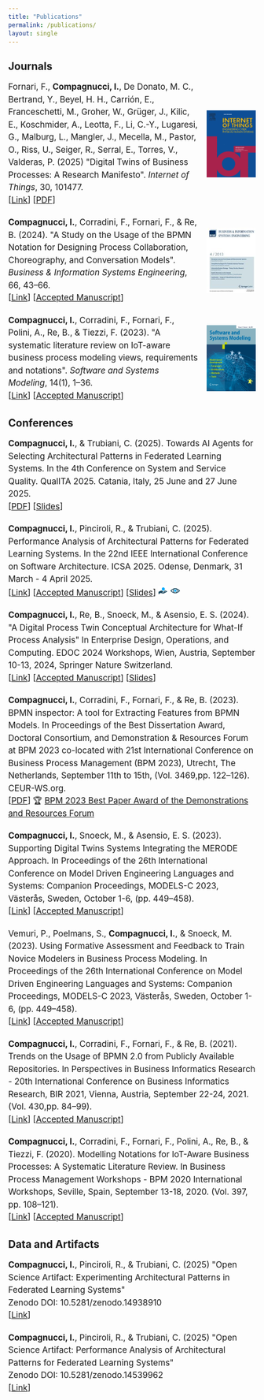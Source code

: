 ```yaml
---
title: "Publications"
permalink: /publications/
layout: single
---
```


## Journals

<style>
  .journal-entry {
    font-size: 17px; 
    line-height: 1.5;
  }
  .journal-entry strong {
    font-weight: bold;
  }
  .journal-entry em {
    font-style: italic;
  }
  .journal-container {
    display: flex;
    justify-content: space-between;
    align-items: center;
    margin-bottom: 20px;
  }
  .journal-container img {
    width: 100px;
    margin-left: 15px;
  }
  .conference-entry, .data-entry {
    font-size: 17px; 
    line-height: 1.5; 
    margin-bottom:20px;
  }
  .conference-entry strong, .data-entry strong {
    font-weight: bold;
  }
  .conference-entry em, .data-entry em {
    font-style: italic;
  }
  .journal-image {
    width: 5px; 
    height: auto; 
  }
  .badge-icon {
    width: 20px;
    height: auto;
  }
</style>

<!--
<div class="journal-container">
  <div class="journal-entry">
    <span class="journal-icon"></span> <strong>Compagnucci, I.</strong>, Pinciroli, R., & Trubiani, C. (2025). "Experimenting Architectural Patterns in Federated Learning Systems". 
    <em>Journal of Systems and Software</em>, 
    <br>
    [<a href="" target="_blank">Link</a>] [<a href="" target="_blank">PDF</a>]
  </div>
  <img class="journal-image" src="../images/journal/jss.jpg">
</div>
-->

<div class="journal-container">
  <div class="journal-entry">
    <span class="journal-icon"></span> Fornari, F., <strong>Compagnucci, I.</strong>, De Donato, M. C., Bertrand, Y., Beyel, H. H., Carrión, E., Franceschetti, M., Groher, W., Grüger, J., Kilic, E., Koschmider, A., Leotta, F., Li, C.-Y., Lugaresi, G., Malburg, L., Mangler, J., Mecella, M., Pastor, O., Riss, U., Seiger, R., Serral, E., Torres, V., Valderas, P. (2025) "Digital Twins of Business Processes: A Research Manifesto". 
    <em>Internet of Things</em>, 30, 101477.
    <br>
    [<a href="https://www.sciencedirect.com/science/article/abs/pii/S2542660524004189" target="_blank">Link</a>] [<a href="../assets/file/DTBP.pdf" target="_blank">PDF</a>]
  </div>
  <img class="journal-image" src="../images/journal/IoT.gif">
</div>

<div class="journal-container">
  <div class="journal-entry">
    <span class="journal-icon"></span> <strong>Compagnucci, I.</strong>, Corradini, F., Fornari, F., & Re, B. (2024). "A Study on the Usage of the BPMN Notation for Designing Process Collaboration, Choreography, and Conversation Models". <em>Business & Information Systems Engineering</em>, 66, 43–66.
    <br>
    [<a href="https://link.springer.com/article/10.1007/s12599-023-00818-7" target="_blank">Link</a>] [<a href="../assets/file/BISE.pdf" target="_blank">Accepted Manuscript</a>]
  </div>
  <img class="journal-image" src="../images/journal/BISE.jpg">
</div>

<div class="journal-container">  
  <div class="journal-entry">
    <span class="journal-icon"></span> <strong>Compagnucci, I.</strong>, Corradini, F., Fornari, F., Polini, A., Re, B., & Tiezzi, F. (2023). "A systematic literature review on IoT-aware business process modeling views, requirements and notations". <em>Software and Systems Modeling</em>, 14(1), 1–36.
    <br>
    [<a href="https://link.springer.com/article/10.1007/s10270-022-01049-2" target="_blank">Link</a>] [<a href="../assets/file/SLR2.pdf" target="_blank">Accepted Manuscript</a>]
  </div>
  <img class="journal-image" src="../images/journal/sosym.jpg">
</div>

## Conferences

<div class="conference-entry">
  <span class="conference-icon"></span> <strong>Compagnucci, I.</strong>, & Trubiani, C. (2025). Towards AI Agents for Selecting Architectural Patterns in Federated Learning Systems. In the 4th Conference on System and Service Quality. QualITA 2025. Catania, Italy, 25 June and 27 June 2025.
  <br>
  [<a href="" target="_blank">PDF</a>] [<a href="" target="_blank">Slides</a>]
</div>

<div class="conference-entry">
  <span class="conference-icon"></span> <strong>Compagnucci, I.</strong>, Pinciroli, R., & Trubiani, C. (2025). Performance Analysis of Architectural Patterns for Federated Learning Systems. In the 22nd IEEE International Conference on Software Architecture. ICSA 2025. Odense, Denmark, 31 March - 4 April 2025.
  <br>
  [<a href="https://ieeexplore.ieee.org/abstract/document/10978942" target="">Link</a>] [<a href="../assets/file/FL.pdf" target="_blank">Accepted Manuscript</a>] [<a href="../assets/ICSA25.pdf" target="_blank">Slides</a>]
  <span class="badge-section">
      <img src="../assets/images/ORO.png" class="badge-icon" style="width: 20px; height: auto;" /> 
      <img src="../assets/images/ROR.png" class="badge-icon" style="width: 20px; height: auto;" /> 
  </span>
</div>

<div class="conference-entry">
  <span class="conference-icon"></span> <strong>Compagnucci, I.</strong>, Re, B., Snoeck, M., & Asensio, E. S. (2024). "A Digital Process Twin Conceptual Architecture for What-If Process Analysis" In Enterprise Design, Operations, and Computing. EDOC 2024 Workshops, Wien, Austria, September 10-13, 2024, Springer Nature Switzerland.
  <br>
  [<a href="https://link.springer.com/chapter/10.1007/978-3-031-79059-1_23" target="_blank">Link</a>] [<a href="../assets/file/MIDAS.pdf" target="_blank">Accepted Manuscript</a>] [<a href="../assets/EDOC24.pdf" target="_blank">Slides</a>]
</div>

<div class="conference-entry">
  <span class="conference-icon"></span> <strong>Compagnucci, I.</strong>, Corradini, F., Fornari, F., & Re, B. (2023). BPMN inspector: A tool for Extracting Features from BPMN Models. In Proceedings of the Best Dissertation Award, Doctoral Consortium, and Demonstration & Resources Forum at BPM 2023 co-located with 21st International Conference on Business Process Management (BPM 2023), Utrecht, The Netherlands, September 11th to 15th, (Vol. 3469,pp. 122–126). CEUR-WS.org.
  <br>
  [<a href="https://ceur-ws.org/Vol-3469/paper-22.pdf" target="_blank">PDF</a>]
  🏆 <a href="https://ivancomp.github.io/awards/" target="_blank">BPM 2023 Best Paper Award of the Demonstrations and Resources Forum</a>
</div>

<div class="conference-entry">
  <span class="conference-icon"></span> <strong>Compagnucci, I.</strong>, Snoeck, M., & Asensio, E. S. (2023). Supporting Digital Twins Systems Integrating the MERODE Approach. In Proceedings of the 26th International Conference on Model Driven Engineering Languages and Systems: Companion Proceedings, MODELS-C 2023, Västerås, Sweden, October 1-6, (pp. 449–458).
  <br>
  [<a href="https://ieeexplore.ieee.org/abstract/document/10350700" target="_blank">Link</a>] [<a href="../assets/file/MODELS1.pdf" target="_blank">Accepted Manuscript</a>]
</div>

<div class="conference-entry">
  <span class="conference-icon"></span> Vemuri, P., Poelmans, S., <strong>Compagnucci, I.</strong>, & Snoeck, M. (2023). Using Formative Assessment and Feedback to Train Novice Modelers in Business Process Modeling. In Proceedings of the 26th International Conference on Model Driven Engineering Languages and Systems: Companion Proceedings, MODELS-C 2023, Västerås, Sweden, October 1-6, (pp. 449–458).
  <br>
  [<a href="https://ieeexplore.ieee.org/abstract/document/10350391" target="_blank">Link</a>] [<a href="../assets/file/MODELS2.pdf" target="_blank">Accepted Manuscript</a>]
</div>

<div class="conference-entry">
  <span class="conference-icon"></span> <strong>Compagnucci, I.</strong>, Corradini, F., Fornari, F., & Re, B. (2021). Trends on the Usage of BPMN 2.0 from Publicly Available Repositories. In Perspectives in Business Informatics Research - 20th International Conference on Business Informatics Research, BIR 2021, Vienna, Austria, September 22-24, 2021. (Vol. 430,pp. 84–99).
  <br>
  [<a href="https://link.springer.com/chapter/10.1007/978-3-030-87205-2_6" target="_blank">Link</a>] [<a href="../assets/file/BIR.pdf" target="_blank">Accepted Manuscript</a>]
</div>

<div class="conference-entry">
  <span class="conference-icon"></span> <strong>Compagnucci, I.</strong>, Corradini, F., Fornari, F., Polini, A., Re, B., & Tiezzi, F. (2020). Modelling Notations for IoT-Aware Business Processes: A Systematic Literature Review. In Business Process Management Workshops - BPM 2020 International Workshops, Seville, Spain, September 13-18, 2020. (Vol. 397, pp. 108–121).
  <br>
  [<a href="https://link.springer.com/chapter/10.1007/978-3-030-66498-5_9" target="_blank">Link</a>] [<a href="../assets/file/SLR1.pdf" target="_blank">Accepted Manuscript</a>]
</div>

## Data and Artifacts

<div class="data-entry">
  <span class="data-icon"></span> <strong>Compagnucci, I.</strong>, Pinciroli, R., & Trubiani, C. (2025) "Open Science Artifact: Experimenting Architectural Patterns in Federated Learning Systems" 
  <br>
  Zenodo DOI:  10.5281/zenodo.14938910 
  <br>
  [<a href="https://zenodo.org/records/14938910" target="_blank">Link</a>]
</div>

<div class="data-entry">
  <span class="data-icon"></span> <strong>Compagnucci, I.</strong>, Pinciroli, R., & Trubiani, C. (2025) "Open Science Artifact: Performance Analysis of Architectural Patterns for Federated Learning Systems" 
  <br>
  Zenodo DOI:  10.5281/zenodo.14539962 
  <br>
  [<a href="https://zenodo.org/records/14539962" target="_blank">Link</a>]
</div>
